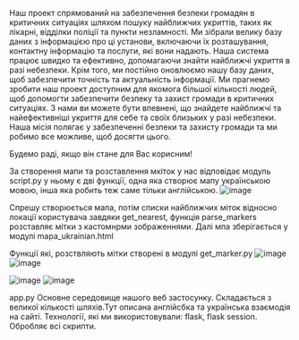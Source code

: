 Наш проект спрямований на забезпечення безпеки громадян в критичних ситуаціях шляхом пошуку найближчих укриттів, таких як лікарні, відділки поліції та пункти незламності. Ми зібрали велику базу даних з інформацією про ці установи, включаючи їх розташування, контактну інформацію та послуги, які вони надають. Наша система працює швидко та ефективно, допомагаючи знайти найближчі укриття в разі небезпеки. Крім того, ми постійно оновлюємо нашу базу даних, щоб забезпечити точність та актуальність інформації. Ми прагнемо зробити наш проект доступним для якомога більшої кількості людей, щоб допомогти забезпечити безпеку та захист громади в критичних ситуаціях. З нами ви можете бути впевнені, що знайдете найближчі та найефективніші укриття для себе та своїх близьких у разі небезпеки. Наша місія полягає у забезпеченні безпеки та захисту громади та ми робимо все можливе, щоб досягти цього.

Будемо раді, якщо він стане для Вас корисним!

За створення мапи та розставлення мкіток у нас відповідає модуль script.py у ньому є дві функції, одна яка створює мапу українською мовою, інша яка робить теж саме тільки англійською.
![image](https://user-images.githubusercontent.com/116553132/231377945-950b0051-68bd-4532-88a6-983ffd8d8f79.png)

Спрешу створюється мапа, потім списки найближчих міток відносно локації користувача завдяки get_nearest, функція  parse_markers розставляє мітки з кастомнрми зображеннями. Далі мпа зберігається у модулi mapa_ukrainian.html

Функції які, розствляють мітки створені в модулі get_marker.py
![image](https://user-images.githubusercontent.com/116553132/231380128-6ba57ff4-4c9f-4776-aead-f07bd5f71bcf.png)
![image](https://user-images.githubusercontent.com/116553132/231380189-e6cdaa2d-dc16-4e86-b9b4-c78362d238e4.png)

![image](https://user-images.githubusercontent.com/116553132/231380467-9fab9add-c54d-40b2-9302-89328ec87347.png)
![image](https://user-images.githubusercontent.com/116553132/231380516-a6e55df2-33ba-4599-b92b-a3b4a62ebd83.png)

app.py
Основне середовище нашого веб застосунку. Cкладається з великої кількості шляхів.Тут описана англійсбка та українська взаємодія на сайті. Технології, які ми використовували: flask, flask session. Обробляє всі скрипти.
